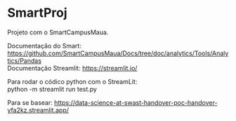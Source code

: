 # SmartProj
Projeto com o SmartCampusMaua.

Documentação do Smart: https://github.com/SmartCampusMaua/Docs/tree/doc/analytics/Tools/Analytics/Pandas  
Documentação Streamlit: https://streamlit.io/

Para rodar o códico python com o StreamLit:   
python -m streamlit run test.py  

Para se basear: https://data-science-at-swast-handover-poc-handover-yfa2kz.streamlit.app/
